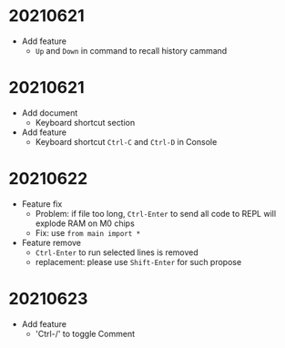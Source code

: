 # 20210621
- Add feature
    - `Up` and `Down` in command to recall history cammand
# 20210621
- Add document
    - Keyboard shortcut section
- Add feature
    - Keyboard shortcut `Ctrl-C` and `Ctrl-D` in Console
# 20210622
- Feature fix
    - Problem: if file too long, `Ctrl-Enter` to send all code to REPL will explode RAM on M0 chips
    - Fix: use `from main import *`
- Feature remove
    - `Ctrl-Enter` to run selected lines is removed
    - replacement: please use `Shift-Enter` for such propose
# 20210623
- Add feature
    - 'Ctrl-/' to toggle Comment